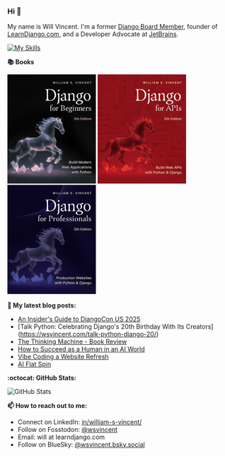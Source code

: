 ### Hi 👋

My name is Will Vincent. I'm a former [Django Board Member](https://www.djangoproject.com/foundation/), founder of [LearnDjango.com](https://learndjango.com/), and a Developer Advocate at [JetBrains](https://www.jetbrains.com/).

[![My Skills](https://skillicons.dev/icons?i=py,django,js,html,htmx,css,git,pycharm)](https://skillicons.dev)

**📚 Books**

<a href="https://learndjango.com/courses/django-for-beginners/"><img src="images/dfb50_cover.jpg" width="200" alt="Django for Beginners"/></a>
<a href="https://learndjango.com/courses/django-for-apis/"><img src="images/dfa51_cover.jpg" width="200" alt="Django for APIs"/></a>
<a href="https://learndjango.com/courses/django-for-professionals/"><img src="images/dfp50_cover.jpg" width="200" alt="Django for Professionals"/></a>

**📜 My latest blog posts:**
* [An Insider's Guide to DjangoCon US 2025](https://wsvincent.com/insiders-guide-to-djangocon/)
* [Talk Python: Celebrating Django's 20th Birthday With Its Creators] (https://wsvincent.com/talk-python-django-20/)
* [The Thinking Machine - Book Review](https://wsvincent.com/the-thinking-machine-book-review/)
* [How to Succeed as a Human in an AI World](https://wsvincent.com/how-to-succeed-with-ai/)
* [Vibe Coding a Website Refresh](https://wsvincent.com/vibe-coding-website-refresh/)
* [AI Flat Spin](https://wsvincent.com/ai-flatspin/)

**:octocat: GitHub Stats:**

![GitHub Stats](https://github-readme-stats.vercel.app/api?username=wsvincent&show_icons=&private_count=true&theme=dracula)

**📫 How to reach out to me:**
- Connect on LinkedIn: [in/william-s-vincent/](https://www.linkedin.com/in/william-s-vincent/)
- Follow on Fosstodon: [@wsvincent](https://fosstodon.org/@wsvincent)
- Email: will at learndjango.com
- Follow on BlueSky: [@wsvincent.bsky.social](https://bsky.app/profile/wsvincent.bsky.social)
